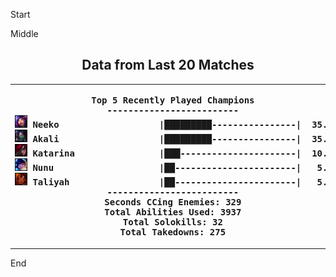 

Start

Middle

<!---LOL-STATS-START-HERE--->
<h2 align='center'> Data from Last 20 Matches </h2><table><tr></tr><tr><th><pre>Top 5 Recently Played Champions
-------------------------
<img src='square_champs/Neeko.png' alt='drawing' width='20'/> Neeko                   |█████████----------------|  35.00%
<img src='square_champs/Akali.png' alt='drawing' width='20'/> Akali                   |█████████----------------|  35.00%
<img src='square_champs/Katarina.png' alt='drawing' width='20'/> Katarina                |███----------------------|  10.00%
<img src='square_champs/Nunu.png' alt='drawing' width='20'/> Nunu                    |██-----------------------|   5.00%
<img src='square_champs/Taliyah.png' alt='drawing' width='20'/> Taliyah                 |██-----------------------|   5.00%
-------------------------
Seconds CCing Enemies: 329
Total Abilities Used: 3937
Total Solokills: 32
Total Takedowns: 275
</pre></th><th><pre>Last Played
-----------
<img align='center' src='loading_images/Nunu_0.png' alt='drawing' width='80'/>
</pre></th></tr></table>
<!---LOL-STATS-END-HERE--->


End
